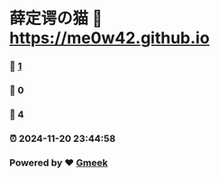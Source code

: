 # 薛定谔の猫 :link: https://me0w42.github.io 
### :page_facing_up: [1](https://me0w42.github.io/tag.html) 
### :speech_balloon: 0 
### :hibiscus: 4 
### :alarm_clock: 2024-11-20 23:44:58 
### Powered by :heart: [Gmeek](https://github.com/Meekdai/Gmeek)
